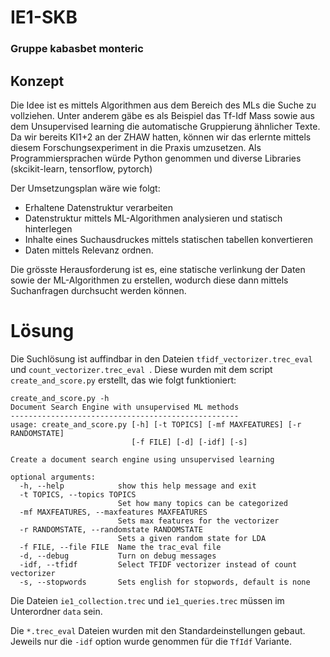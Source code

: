 # IE1-SKB

### Gruppe kabasbet monteric 

## Konzept
Die Idee ist es mittels Algorithmen aus dem Bereich des MLs die Suche zu vollziehen. Unter anderem gäbe es als Beispiel das Tf-Idf Mass sowie aus dem Unsupervised learning die automatische Gruppierung ähnlicher Texte. Da wir bereits KI1+2 an der ZHAW hatten, können wir das erlernte mittels diesem Forschungsexperiment in die Praxis umzusetzen. Als Programmiersprachen würde Python genommen und diverse Libraries (skcikit-learn, tensorflow, pytorch)

Der Umsetzungsplan wäre wie folgt:
- Erhaltene Datenstruktur verarbeiten
- Datenstruktur mittels ML-Algorithmen analysieren und statisch hinterlegen
- Inhalte eines Suchausdruckes mittels statischen tabellen konvertieren
- Daten mittels Relevanz ordnen.

Die grösste Herausforderung ist es, eine statische verlinkung der Daten sowie der ML-Algorithmen zu erstellen, wodurch diese dann mittels Suchanfragen durchsucht werden können.


# Lösung

Die Suchlösung ist auffindbar in den Dateien `tfidf_vectorizer.trec_eval ` und `count_vectorizer.trec_eval `. Diese wurden mit dem script `create_and_score.py` erstellt, das wie folgt funktioniert:

```
create_and_score.py -h
Document Search Engine with unsupervised ML methods
---------------------------------------------------
usage: create_and_score.py [-h] [-t TOPICS] [-mf MAXFEATURES] [-r RANDOMSTATE]
                           [-f FILE] [-d] [-idf] [-s]

Create a document search engine using unsupervised learning

optional arguments:
  -h, --help            show this help message and exit
  -t TOPICS, --topics TOPICS
                        Set how many topics can be categorized
  -mf MAXFEATURES, --maxfeatures MAXFEATURES
                        Sets max features for the vectorizer
  -r RANDOMSTATE, --randomstate RANDOMSTATE
                        Sets a given random state for LDA
  -f FILE, --file FILE  Name the trac_eval file
  -d, --debug           Turn on debug messages
  -idf, --tfidf         Select TFIDF vectorizer instead of count vectorizer
  -s, --stopwords       Sets english for stopwords, default is none
```

Die Dateien `ie1_collection.trec` und `ie1_queries.trec` müssen im Unterordner `data` sein. 

Die `*.trec_eval` Dateien wurden mit den Standardeinstellungen gebaut. Jeweils nur die `-idf` option wurde genommen für die `TfIdf` Variante.